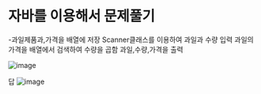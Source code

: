 # 자바를 이용해서 문제풀기

-과일제품과,가격을 배열에 저장
Scanner클래스를 이용하여 과일과 수량 입력
과일의 가격을 배열에서 검색하여 수량을 곱함
과일,수량,가격을 출력

![image](https://user-images.githubusercontent.com/122009572/210737369-0e3b827f-2340-41f5-af3e-51b67d28c528.png)

답
![image](https://user-images.githubusercontent.com/122009572/210737470-801083b2-263d-4216-b000-ded80568ed61.png)


